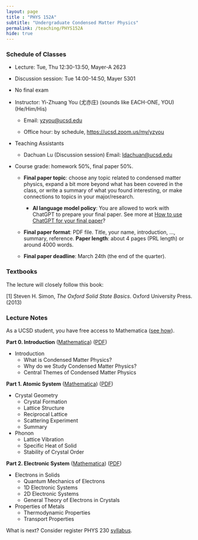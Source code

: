 ```yaml
---
layout: page 
title : "PHYS 152A"
subtitle: "Undergraduate Condensed Matter Physics"
permalink: /teaching/PHYS152A
hide: true
---
```


### Schedule of Classes

* Lecture: Tue, Thu 12:30-13:50, Mayer-A 2623

* Discussion session: Tue 14:00-14:50, Mayer 5301 

* No final exam

* Instructor: Yi-Zhuang You (尤亦庄) (sounds like EACH-ONE, YOU) (He/Him/His)

  * Email: <yzyou@ucsd.edu>

  * Office hour: by schedule, <https://ucsd.zoom.us/my/yzyou>

* Teaching Assistants

  * Dachuan Lu  (Discussion session) Email: <ldachuan@ucsd.edu>

* Course grade: homework 50%, final paper 50%.
  
  * **Final paper topic**: choose any topic related to condensed matter physics, expand a bit more beyond what has been covered in the class, or write a summary of what you found interesting, or make connections to topics in your major/research.

    * **AI language model policy**: You are allowed to work with ChatGPT to prepare your final paper. See more at [How to use ChatGPT for your final paper](/teaching/PHYS152A/chatGPT)?

  * **Final paper format**: PDF file. Title, your name, introduction, ..., summary, reference.  **Paper length**: about 4 pages (PRL length) or around 4000 words.

  * **Final paper deadline**: March 24th (the end of the quarter).


### Textbooks

The lecture will closely follow this book:

[1] Steven H. Simon, *The Oxford Solid State Basics*. Oxford University Press. (2013)

### Lecture Notes

As a UCSD student, you have free access to Mathematica ([see how](/teaching/Mathematica_UCSD)).

**Part 0. Introduction** ([Mathematica](/teaching/PHYS152A/Introduction.nb)) ([PDF](/teaching/PHYS152A/Introduction.pdf)) 

- Introduction
  - What is Condensed Matter Physics?
  - Why do we Study Condensed Matter Physics?
  - Central Themes of Condensed Matter Physics

**Part 1. Atomic System** ([Mathematica](/teaching/PHYS152A/AtomicSystem.nb)) ([PDF](/teaching/PHYS152A/AtomicSystem.pdf)) 

- Crystal Geometry
  - Crystal Formation
  - Lattice Structure
  - Reciprocal Lattice
  - Scattering Experiment
  - Summary
- Phonon
  - Lattice Vibration
  - Specific Heat of Solid
  - Stability of Crystal Order

**Part 2. Electronic System** ([Mathematica](/teaching/PHYS152A/ElectronicSystem.nb)) ([PDF](/teaching/PHYS152A/ElectronicSystem.pdf)) 

- Electrons in Solids
  - Quantum Mechanics of Electrons
  - 1D Electronic Systems
  - 2D Electronic Systems
  - General Theory of Electrons in Crystals
- Properties of Metals
  - Thermodynamic Properties
  - Transport Properties

What is next? Consider register PHYS 230 [syllabus](/teaching/PHYS152A/Phys230syllabus_2023.pdf).


